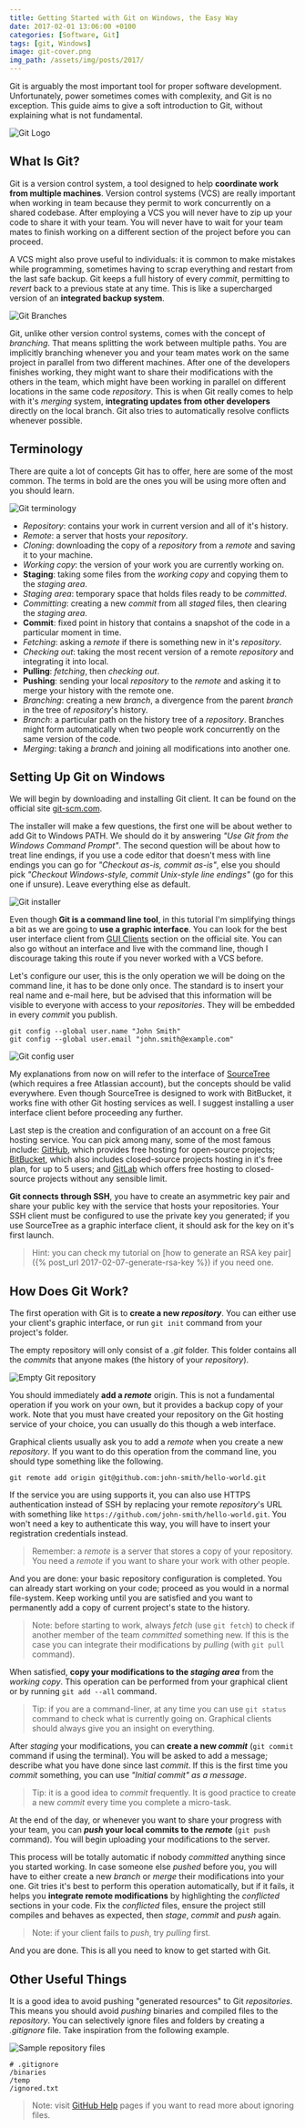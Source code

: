 ```yaml
---
title: Getting Started with Git on Windows, the Easy Way
date: 2017-02-01 13:06:00 +0100
categories: [Software, Git]
tags: [git, Windows]
image: git-cover.png
img_path: /assets/img/posts/2017/
---
```


Git is arguably the most important tool for proper software development. Unfortunately, power sometimes comes with complexity, and Git is no exception. This guide aims to give a soft introduction to Git, without explaining what is not fundamental.

![Git Logo](git-logo.png)

## What Is Git?

Git is a version control system, a tool designed to help **coordinate work from multiple machines**. Version control systems (VCS) are really important when working in team because they permit to work concurrently on a shared codebase. After employing a VCS you will never have to zip up your code to share it with your team. You will never have to wait for your team mates to finish working on a different section of the project before you can proceed.

A VCS might also prove useful to individuals: it is common to make mistakes while programming, sometimes having to scrap everything and restart from the last safe backup. Git keeps a full history of every *commit*, permitting to *revert* back to a previous state at any time. This is like a supercharged version of an **integrated backup system**.

![Git Branches](git-branches.png)

Git, unlike other version control systems, comes with the concept of *branching*. That means splitting the work between multiple paths. You are implicitly branching whenever you and your team mates work on the same project in parallel from two different machines. After one of the developers finishes working, they might want to share their modifications with the others in the team, which might have been working in parallel on different locations in the same code *repository*. This is when Git really comes to help with it's *merging* system, **integrating updates from other developers** directly on the local branch. Git also tries to automatically resolve conflicts whenever possible.

## Terminology

There are quite a lot of concepts Git has to offer, here are some of the most common. The terms in bold are the ones you will be using more often and you should learn.

![Git terminology](git-terminology.png)

* *Repository*: contains your work in current version and all of it's history.
* *Remote*: a server that hosts your *repository*.
* *Cloning*: downloading the copy of a *repository* from a *remote* and saving it to your machine.
* *Working copy*: the version of your work you are currently working on.
* **Staging**: taking some files from the *working copy* and copying them to the *staging area*.
* *Staging area*: temporary space that holds files ready to be *committed*.
* *Committing*: creating a new *commit* from all *staged* files, then clearing the *staging area*.
* **Commit**: fixed point in history that contains a snapshot of the code in a particular moment in time.
* *Fetching*: asking a *remote* if there is something new in it's *repository*.
* *Checking out*: taking the most recent version of a remote *repository* and integrating it into local.
* **Pulling**: *fetching*, then *checking out*.
* **Pushing**: sending your local *repository* to the *remote* and asking it to merge your history with the remote one.
* *Branching*: creating a new *branch*, a divergence from the parent *branch* in the tree of *repository*'s history.
* *Branch*: a particular path on the history tree of a *repository*. Branches might form automatically when two people work concurrently on the same version of the code.
* *Merging*: taking a *branch* and joining all modifications into another one.

## Setting Up Git on Windows

We will begin by downloading and installing Git client. It can be found on the official site [git-scm.com](https://git-scm.com/).

The installer will make a few questions, the first one will be about wether to add Git to Windows PATH. We should do it by answering *"Use Git from the Windows Command Prompt"*. The second question will be about how to treat line endings, if you use a code editor that doesn't mess with line endings you can go for *"Checkout as-is, commit as-is"*, else you should pick *"Checkout Windows-style, commit Unix-style line endings"* (go for this one if unsure). Leave everything else as default.

![Git installer](git-setup.png)

Even though **Git is a command line tool**, in this tutorial I'm simplifying things a bit as we are going to **use a graphic interface**. You can look for the best user interface client from [GUI Clients](https://git-scm.com/downloads/guis) section on the official site. You can also go without an interface and live with the command line, though I discourage taking this route if you never worked with a VCS before.

Let's configure our user, this is the only operation we will be doing on the command line, it has to be done only once. The standard is to insert your real name and e-mail here, but be advised that this information will be visible to everyone with access to your *repositories*. They will be embedded in every *commit* you publish.

```
git config --global user.name "John Smith"
git config --global user.email "john.smith@example.com"
```

![Git config user](git-config-user.png)

My explanations from now on will refer to the interface of [SourceTree](https://www.sourcetreeapp.com/) (which requires a free Atlassian account), but the concepts should be valid everywhere. Even though SourceTree is designed to work with BitBucket, it works fine with other Git hosting services as well. I suggest installing a user interface client before proceeding any further.

Last step is the creation and configuration of an account on a free Git hosting service. You can pick among many, some of the most famous include: [GitHub](https://github.com/), which provides free hosting for open-source projects; [BitBucket](https://bitbucket.org), which also includes closed-source projects hosting in it's free plan, for up to 5 users; and [GitLab](https://gitlab.com/) which offers free hosting to closed-source projects without any sensible limit.

**Git connects through SSH**, you have to create an asymmetric key pair and share your public key with the service that hosts your repositories. Your SSH client must be configured to use the private key you generated; if you use SourceTree as a graphic interface client, it should ask for the key on it's first launch.

> Hint: you can check my tutorial on [how to generate an RSA key pair]({% post_url 2017-02-07-generate-rsa-key %}) if you need one.

## How Does Git Work?

The first operation with Git is to **create a new *repository***. You can either use your client's graphic interface, or run `git init` command from your project's folder.

The empty repository will only consist of a *.git* folder. This folder contains all the *commits* that anyone makes (the history of your *repository*).

![Empty Git repository](git-empty-repository.png)

You should immediately **add a *remote*** origin. This is not a fundamental operation if you work on your own, but it provides a backup copy of your work. Note that you must have created your repository on the Git hosting service of your choice, you can usually do this though a web interface.

Graphical clients usually ask you to add a *remote* when you create a new *repository*. If you want to do this operation from the command line, you should type something like the following.

```
git remote add origin git@github.com:john-smith/hello-world.git
```

If the service you are using supports it, you can also use HTTPS authentication instead of SSH by replacing your remote *repository*'s URL with something like `https://github.com/john-smith/hello-world.git`. You won't need a key to authenticate this way, you will have to insert your registration credentials instead.

> Remember: a *remote* is a server that stores a copy of your repository. You need a *remote* if you want to share your work with other people.

And you are done: your basic repository configuration is completed. You can already start working on your code; proceed as you would in a normal file-system. Keep working until you are satisfied and you want to permanently add a copy of current project's state to the history.

> Note: before starting to work, always *fetch* (use `git fetch`) to check if another member of the team *committed* something new. If this is the case you can integrate their modifications by *pulling* (with `git pull` command).

When satisfied, **copy your modifications to the *staging area*** from the *working copy*. This operation can be performed from your graphical client or by running `git add --all` command.

> Tip: if you are a command-liner, at any time you can use `git status` command to check what is currently going on. Graphical clients should always give you an insight on everything.

After *staging* your modifications, you can **create a new *commit*** (`git commit` command if using the terminal). You will be asked to add a message; describe what you have done since last *commit*. If this is the first time you *commit* something, you can use *"Initial commit" as a message*.

> Tip: it is a good idea to *commit* frequently. It is good practice to create a new *commit* every time you complete a micro-task.

At the end of the day, or whenever you want to share your progress with your team, you can ***push* your local commits to the *remote*** (`git push` command). You will begin uploading your modifications to the server.

This process will be totally automatic if nobody *committed* anything since you started working. In case someone else *pushed* before you, you will have to either create a new *branch* or *merge* their modifications into your one. Git tries it's best to perform this operation automatically, but if it fails, it helps you **integrate remote modifications** by highlighting the *conflicted* sections in your code. Fix the *conflicted* files, ensure the project still compiles and behaves as expected, then *stage*, *commit* and *push* again.

> Note: if your client fails to *push*, try *pulling* first.

And you are done. This is all you need to know to get started with Git.

## Other Useful Things

It is a good idea to avoid pushing "generated resources" to Git *repositories*. This means you should avoid *pushing* binaries and compiled files to the *repository*. You can selectively ignore files and folders by creating a *.gitignore* file. Take inspiration from the following example.

![Sample repository files](git-hello-world.png)

```
# .gitignore
/binaries
/temp
/ignored.txt
```

> Note: visit [GitHub Help](https://help.github.com/articles/ignoring-files/) pages if you want to read more about ignoring files.
